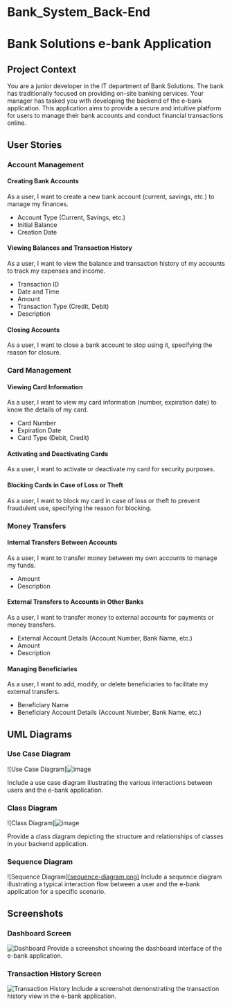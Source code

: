 # Bank_System_Back-End

# Bank Solutions e-bank Application

## Project Context
You are a junior developer in the IT department of Bank Solutions. The bank has traditionally focused on providing on-site banking services. Your manager has tasked you with developing the backend of the e-bank application. This application aims to provide a secure and intuitive platform for users to manage their bank accounts and conduct financial transactions online.

## User Stories

### Account Management

#### Creating Bank Accounts
As a user, I want to create a new bank account (current, savings, etc.) to manage my finances.
- Account Type (Current, Savings, etc.)
- Initial Balance
- Creation Date

#### Viewing Balances and Transaction History
As a user, I want to view the balance and transaction history of my accounts to track my expenses and income.
- Transaction ID
- Date and Time
- Amount
- Transaction Type (Credit, Debit)
- Description

#### Closing Accounts
As a user, I want to close a bank account to stop using it, specifying the reason for closure.

### Card Management

#### Viewing Card Information
As a user, I want to view my card information (number, expiration date) to know the details of my card.
- Card Number
- Expiration Date
- Card Type (Debit, Credit)

#### Activating and Deactivating Cards
As a user, I want to activate or deactivate my card for security purposes.

#### Blocking Cards in Case of Loss or Theft
As a user, I want to block my card in case of loss or theft to prevent fraudulent use, specifying the reason for blocking.

### Money Transfers

#### Internal Transfers Between Accounts
As a user, I want to transfer money between my own accounts to manage my funds.
- Amount
- Description

#### External Transfers to Accounts in Other Banks
As a user, I want to transfer money to external accounts for payments or money transfers.
- External Account Details (Account Number, Bank Name, etc.)
- Amount
- Description

#### Managing Beneficiaries
As a user, I want to add, modify, or delete beneficiaries to facilitate my external transfers.
- Beneficiary Name
- Beneficiary Account Details (Account Number, Bank Name, etc.)

## UML Diagrams

### Use Case Diagram
![Use Case Diagram]![image](https://github.com/oussamaaatifi1/Bank_System_Back-End/assets/72675402/b8d4b759-252f-4145-8ed6-ee820e3cb2d0)

Include a use case diagram illustrating the various interactions between users and the e-bank application.

### Class Diagram
![Class Diagram]![image](https://github.com/oussamaaatifi1/Bank_System_Back-End/assets/72675402/b28e0f21-e603-43f1-b249-06abb618ac22)

Provide a class diagram depicting the structure and relationships of classes in your backend application.

### Sequence Diagram
![Sequence Diagram][(sequence-diagram.png)](https://www.planttext.com/api/plantuml/png/hPLBJiCm48RtESKegoArA9GYK1QeKBW0fUoDEwqi9KvbJxW3Do7doCMmdKTJSDE0kecYYJtppJ-Fp3KnHNcQ18nJfc158X6Q4UOg27Rca-1YnoJ1IgCwC2ooT4Vuo2HdGk4oonN7dWDFgEdWywjYKcz-E7L6Go8o6GGT5fZSEu8Ok2eBL9NlKRWmOSszS0nNKHHTHj65pKDyc4iLiNt0nDxUEujhDE3LRUUpB81z80UTSrv-wK7Hoq_3lfLemj_KqNlZbKLr_Yy1CwdpX50jisID8v_edPIzDV4ZEN-D0d4Z7polNlv3OgjxbCELle-YqIMkPUoXeBfhK3seBKhoAZBs08pXslaUG_XcJAcv2-QXSqp23ddRbSsB3UsB4SEwBDw5qQDsxA3xA-4pMl-They1fSAjq6HIxDX7LzDhWpwDfhD9T3k9fc4deIT74Wv9hPwjphihYZ_3xgaMomn0qAEErRgQa_L0SLnx_3OD5sPsL9X5XN4-PQhiZklYx_96BGBJx7j103SRv9IVSHCCclNRCupwi76-EnN9Y9As-zG_ohQxqxAGRElg5vxOiSrEjvw72Tl3K2sETiy38q8X2Kz1j8lUIp57kRP_t6y0)
Include a sequence diagram illustrating a typical interaction flow between a user and the e-bank application for a specific scenario.

## Screenshots

### Dashboard Screen
![Dashboard](dashboard.png)
Provide a screenshot showing the dashboard interface of the e-bank application.

### Transaction History Screen
![Transaction History](transaction-history.png)
Include a screenshot demonstrating the transaction history view in the e-bank application.

